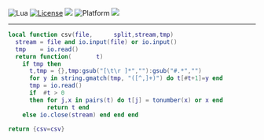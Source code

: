
<img alt="Lua" src="https://img.shields.io/badge/lua-v5.4-blue">&nbsp;<a 
href="https://github.com/timm/keys/blob/master/LICENSE.md"><img
alt="License" src="https://img.shields.io/badge/license-unlicense-red"></a> <img
src="https://img.shields.io/badge/purpose-ai%20,%20se-blueviolet"> <img
alt="Platform" src="https://img.shields.io/badge/platform-osx%20,%20linux-lightgrey"> <a
href="https://github.com/timm/keys/actions"><img
src="https://github.com/rezons/rezons.github.io/actions/workflows/tests.yml/badge.svg"></a>

<hr>


```lua
local function csv(file,      split,stream,tmp)
  stream = file and io.input(file) or io.input()
  tmp    = io.read()
  return function(       t)
    if tmp then
      t,tmp = {},tmp:gsub("[\t\r ]*",""):gsub("#.*","")
      for y in string.gmatch(tmp, "([^,]+)") do t[#t+1]=y end
      tmp = io.read()
      if  #t > 0
      then for j,x in pairs(t) do t[j] = tonumber(x) or x end
           return t end
    else io.close(stream) end end end

return {csv=csv}
```
